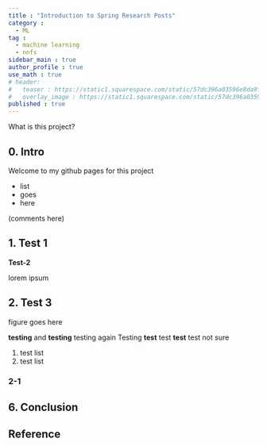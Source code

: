 ```yaml
---
title : "Introduction to Spring Research Posts"
category :
  - ML
tag :
  - machine learning
  - nnfs
sidebar_main : true
author_profile : true
use_math : true
# header:
#   teaser : https://static1.squarespace.com/static/57dc396a03596e8da9fe6b73/t/57eef283b3db2ba633355a07/1480477568336/UBC_Bands.jpg
#   overlay_image : https://static1.squarespace.com/static/57dc396a03596e8da9fe6b73/t/57eef283b3db2ba633355a07/1480477568336/UBC_Bands.jpg
published : true
---
```

What is this project?

## 0. Intro

Welcome to my github pages for this project 

- list
- goes
- here

(comments here)

## 1. Test 1

<!-- <figure>
    <img src = "https://#.png">
    <figcaption> caption : url_here </figcaption>
</figure> -->

**Test-2**

lorem ipsum

## 2. Test 3 

figure goes here

**testing** and **testing**
testing again
Testing  **test** test **test** test
not sure

1. test list 
2. test list

### 2-1


## 6. Conclusion


## Reference

